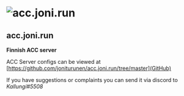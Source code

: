 # ![acc.joni.run](https://www.assettocorsa.net/competizione/wp-content/uploads/ACC-Logo-Ambientato.jpg "ACC LOGO")

## acc.joni.run

**Finnish ACC server**

ACC Server configs can be viewed at [https://github.com/joniturunen/acc.joni.run/tree/master](GitHub)

If you have suggestions or complaints you can send it via discord to _Kallungi#5508_
